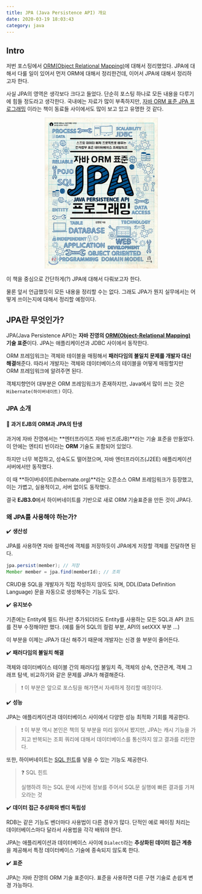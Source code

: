 ```yaml
---
title: JPA (Java Persistence API) 개요
date: 2020-03-19 18:03:43
category: java
---
```


## Intro

저번 포스팅에서 [ORM(Object Relational Mapping)](https://changrea.io/Java/orm/)에 대해서 정리했었다. JPA에 대해서 다룰 일이 있어서 먼저 ORM에 대해서 정리한건데, 이어서 JPA에 대해서 정리하고자 한다.

사실 JPA의 영역은 생각보다 크다고 들었다. 단순히 포스팅 하나로 모든 내용을 다루기에 힘들 정도라고 생각한다. 국내에는 자료가 많이 부족하지만, [자바 ORM 표준 JPA 프로그래밍](http://www.yes24.com/Product/Goods/19040233) 이라는 책이 동료들 사이에서도 많이 보고 있고 유명한 것 같다.

<div style="width: 300px; margin-left: auto!important; margin-right: auto!important;">
  <img src="./img/jpa-book.jpeg"/>
</div>



이 책을 중심으로 간단하게(?) JPA에 대해서 다뤄보고자 한다.

물론 앞서 언급했듯이 모든 내용을 정리할 수는 없다. 그래도 JPA가 뭔지 실무에서는 어떻게 쓰이는지에 대해서 정리할 예정이다.

## JPA란 무엇인가?

JPA(Java Persistence API)는 **자바 진영의 [ORM(Object-Relational Mapping)](https://changrea.io/Java/orm/#-orm이란) 기술 표준**이다. JPA는 애플리케이션과 JDBC 사이에서 동작한다.

ORM 프레임워크는 객체와 테이블을 매핑해서 **패러다임의 불일치 문제를 개발자 대신 해결**해준다. 따라서 개발자는 객체와 데이터베이스의 테이블을 어떻게 매핑할지만 ORM 프레임워크에 알려주면 된다.

객체지향언어 대부분은 ORM 프레임워크가 존재하지만, Java에서 많이 쓰는 것은 `Hibernate(하이버네이트)` 이다.

### JPA 소개

#### :strawberry: 과거 EJB의 ORM과 JPA의 탄생

과거에 자바 진영에서는 **엔터프라이즈 자바 빈즈(EJB)**라는 기술 표준을 만들었다. 이 안에는 엔티티 빈이라는 **ORM** 기술도 포함되어 있었다.

하지만 너무 복잡하고, 성숙도도 떨어졌으며, 자바 엔터프라이즈(J2EE) 애플리케이션 서버에서만 동작했다.

이 때 **하이버네이트(hibernate.org)**라는 오픈소스 ORM 프레임워크가 등장했고, 이는 가볍고, 실용적이고, 서버 없이도 동작했다.

결국 **EJB3.0**에서 하이버네이트를 기반으로 새로 ORM 기술표준을 만든 것이 JPA다.

### 왜 JPA를 사용해야 하는가?

:heavy_check_mark: **생산성**

JPA를 사용하면 자바 컬렉션에 객체를 저장하듯이 JPA에게 저장할 객체를 전달하면 된다.

```java
jpa.persist(member); // 저장
Member member = jpa.find(memberId); // 조희
```

CRUD용 SQL을 개발자가 직접 작성하지 않아도 되며, DDL(Data Definition Language) 문을 자동으로 생성해주는 기능도 있다.

:heavy_check_mark: **유지보수**

기존에는 Entity에 필드 하나만 추가되더라도 Entity를 사용하는 모든 SQL과 API 코드를 전부 수정해야만 했다. (예를 들어 SQL의 컬럼 부분, API의 setXXX 부분 ...)

이 부분을 이제는 JPA가 대신 해주기 때문에 개발자는 신경 쓸 부분이 줄어든다.

:heavy_check_mark: **패러다임의 불일치 해결**

객체와 데이터베이스 테이블 간의 패러다임 불일치 즉, 객체의 상속, 연관관계, 객체 그래프 탐색, 비교하기와 같은 문제를 JPA가 해결해준다.

> :exclamation: 이 부분은 앞으로 포스팅을 해가면서 자세하게 정리할 예정이다.

:heavy_check_mark: **성능**

JPA는 애플리케이션과 데이터베이스 사이에서 다양한 성능 최적화 기회를 제공한다.

> :exclamation: 이 부분 역시 본인은 책의 뒷 부분을 미리 읽어서 봤지만, JPA는 캐시 기능을 가지고 반복되는 조회 쿼리에 대해서   데이터베이스를 통신하지 않고 결과를 리턴한다.

또한, 하이버네이트는 <u>SQL 힌트</u>를 넣을 수 있는 기능도 제공한다.

> :question: SQL 힌트
>
> 실행하려 하는 SQL 문에 사전에 정보를 주어서 SQL문 실행에 빠른 결과를 가져오라는 것

:heavy_check_mark: **데이터 접근 추상화와 벤더 독립성**

RDB는 같은 기능도 벤더마다 사용법이 다른 경우가 많다. 단적인 예로 페이징 처리는 데이터베이스마다 달라서 사용법을 각각 배워야 한다.

JPA는 애플리케이션과 데이터베이스 사이에 `Dialect`라는 **추상화된 데이터 접근 계층**을 제공해서 특정 데이터베이스 기술에 종속되지 않도록 한다.

:heavy_check_mark: **표준**

JPA는 자바 진영의 ORM 기술 표준이다. 표준을 사용하면 다른 구현 기술로 손쉽게 변경 가능하다.